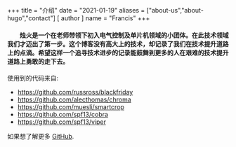 +++
title = "介绍"
date = "2021-01-19"
aliases = ["about-us","about-hugo","contact"]
[ author ]
  name = "Francis"
+++

#### &ensp;&ensp;&ensp;&ensp;烛火是一个在老师带领下初入电气控制及单片机领域的小团体。在此技术领域我们才迈出了第一步。这个博客没有高大上的技术，却记录了我们在技术提升道路上的点滴。希望这样一个追寻技术进步的记录能鼓舞到更多的人在艰难的技术提升道路上勇敢的走下去。

使用到的代码来自:

* https://github.com/russross/blackfriday
* https://github.com/alecthomas/chroma
* https://github.com/muesli/smartcrop
* https://github.com/spf13/cobra
* https://github.com/spf13/viper

如果想了解更多 [GitHub](https://github.com/gohugoio).

